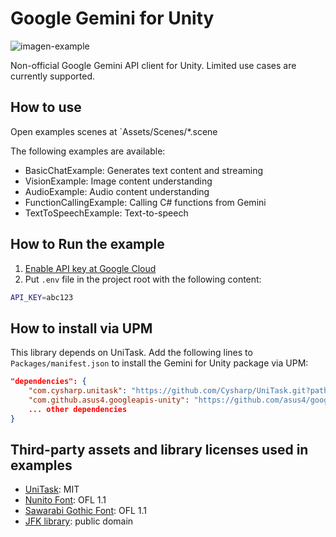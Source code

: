 # Google Gemini for Unity

![imagen-example](https://github.com/user-attachments/assets/4c4dae15-c9a3-4fdb-a77a-0b31697d7c3f)

Non-official Google Gemini API client for Unity. Limited use cases are currently supported.

## How to use

Open examples scenes at `Assets/Scenes/*.scene

The following examples are available:

- BasicChatExample: Generates text content and streaming
- VisionExample: Image content understanding
- AudioExample: Audio content understanding
- FunctionCallingExample: Calling C# functions from Gemini
- TextToSpeechExample: Text-to-speech

## How to Run the example

1. [Enable API key at Google Cloud](https://console.cloud.google.com/apis/credentials)
2. Put `.env` file in the project root with the following content:

```sh
API_KEY=abc123
```

## How to install via UPM

This library depends on UniTask. Add the following lines to `Packages/manifest.json` to install the Gemini for Unity package via UPM:

```json
"dependencies": {
    "com.cysharp.unitask": "https://github.com/Cysharp/UniTask.git?path=src/UniTask/Assets/Plugins/UniTask#2.5.10",
    "com.github.asus4.googleapis-unity": "https://github.com/asus4/google-gemini-unity.git?path=Packages/GoogleApis#v0.1.0",
    ... other dependencies
}
```

## Third-party assets and library licenses used in examples

- [UniTask](https://github.com/Cysharp/UniTask): MIT
- [Nunito Font](https://fonts.google.com/specimen/Nunito): OFL 1.1
- [Sawarabi Gothic Font](https://fonts.google.com/specimen/Sawarabi+Gothic): OFL 1.1
- [JFK library](https://www.jfklibrary.org/asset-viewer/archives/jfkwha-006): public domain
